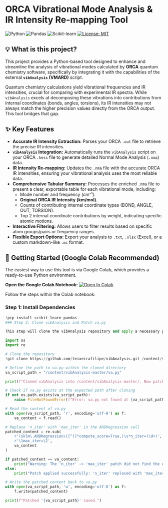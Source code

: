 # ORCA Vibrational Mode Analysis & IR Intensity Re-mapping Tool

![Python](https://img.shields.io/badge/Python-3.x-blue.svg)
![Pandas](https://img.shields.io/badge/Pandas-lightgreen.svg)
![Scikit-learn](https://img.shields.io/badge/Scikit--learn-orange.svg)
[![License: MIT](https://img.shields.io/badge/License-MIT-yellow.svg)](https://opensource.org/licenses/MIT)

## 💡 What is this project?

This project provides a Python-based tool designed to enhance and streamline the analysis of vibrational modes calculated by **ORCA** quantum chemistry software, specifically by integrating it with the capabilities of the external **`vibAnalysis` (VMARD)** script.

Quantum chemistry calculations yield vibrational frequencies and IR intensities, crucial for comparing with experimental IR spectra. While `vibAnalysis` excels at decomposing these vibrations into contributions from internal coordinates (bonds, angles, torsions), its IR intensities may not always match the higher precision values directly from the ORCA output. This tool bridges that gap.

## ✨ Key Features

*   **Accurate IR Intensity Extraction:** Parses your ORCA `.out` file to retrieve the precise IR intensities.
*   **`vibAnalysis` Integration:** Automatically runs the `vibAnalysis` script on your ORCA `.hess` file to generate detailed Normal Mode Analysis (`.nma`) data.
*   **IR Intensity Re-mapping:** Updates the `.nma` file with the accurate ORCA IR intensities, ensuring your vibrational analysis uses the most reliable data.
*   **Comprehensive Tabular Summary:** Processes the enriched `.nma` file to present a clear, exportable table for each vibrational mode, including:
    *   Mode number and frequency (cm⁻¹).
    *   **Original ORCA IR Intensity (km/mol).**
    *   Counts of contributing internal coordinate types (BOND, ANGLE, OUT, TORSION).
    *   Top 2 internal coordinate contributions by weight, indicating specific atomic motions.
*   **Interactive Filtering:** Allows users to filter results based on specific atom groups/pairs or frequency ranges.
*   **Flexible Export Options:** Export your analysis to `.txt`, `.xlsx` (Excel), or a custom markdown-like `.mc` format.

## 🚀 Getting Started (Google Colab Recommended)

The easiest way to use this tool is via Google Colab, which provides a ready-to-use Python environment.

**Open the Google Colab Notebook:**
[![Open In Colab](https://colab.research.google.com/assets/colab-badge.svg)](https://colab.research.google.com/github/chimielab14/ORCA-VMARD-VibAnalysis/blob/main/ORCA_VMARD_VibAnalysis_Colab.ipynb)

Follow the steps within the Colab notebook:

### Step 1: Install Dependencies
```python
!pip install scikit-learn pandas
### Step 2: Clone vibAnalysis and Patch va.py

This step will clone the vibAnalysis repository and apply a necessary patch to va.py for compatibility with modern scikit-learn versions (specifically, replacing n_iter with max_iter in ARDRegression calls).

import os
import re

# Clone the repository
!git clone https://github.com/teixeirafilipe/vibAnalysis.git /content/vibAnalysis-master

# Define the path to va.py within the cloned directory
va_script_path = "/content/vibAnalysis-master/va.py"

print(f"Cloned vibAnalysis into /content/vibAnalysis-master/. Now patching '{va_script_path}' for scikit-learn compatibility...")

# Check if va.py exists at the expected path after cloning
if not os.path.exists(va_script_path):
    raise FileNotFoundError(f"Error: va.py not found at {va_script_path} after cloning. Check clone URL or path.")

# Read the content of va.py
with open(va_script_path, 'r', encoding='utf-8') as f:
    va_content = f.read()

# Replace 'n_iter' with 'max_iter' in the ARDRegression call
patched_content = re.sub(
    r'(sklm\.ARDRegression\([^)]*compute_score=True,)\s*n_iter=(\d+)',
    r'\1max_iter=\2',
    va_content
)

if patched_content == va_content:
    print("Warning: The 'n_iter' -> 'max_iter' patch did not find the expected line in va.py. It might already be patched or the format is different.")
else:
    print("Patch applied successfully: 'n_iter' replaced with 'max_iter' in ARDRegression call.")

# Write the patched content back to va.py
with open(va_script_path, 'w', encoding='utf-8') as f:
    f.write(patched_content)

print(f"Patched '{va_script_path}' saved.")
